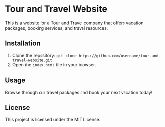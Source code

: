 # Tour and Travel Website


This is a website for a Tour and Travel company that offers vacation packages, booking services, and travel resources.

## Installation

1. Clone the repository: `git clone https://github.com/username/tour-and-travel-website.git`
2. Open the `index.html` file in your browser.

## Usage

Browse through our travel packages and book your next vacation today!

## License

This project is licensed under the MIT License.
